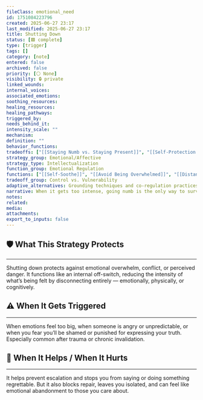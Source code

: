 ```yaml
---
fileClass: emotional_need
id: 1751084223796
created: 2025-06-27 23:17
last_modified: 2025-06-27 23:17
title: Shutting Down
status: [🟩 complete]
type: [trigger]
tags: []
category: [note]
entered: false
archived: false
priority: [⚪ None]
visibility: 🔒 private
linked_wounds: 
internal_voices: 
associated_emotions: 
soothing_resources: 
healing_resources: 
healing_pathways: 
triggered_by: 
needs_behind_it: 
intensity_scale: ""
mechanism: 
definition: ""
behavior_functions: 
tradeoffs: ["[[Staying Numb vs. Staying Present]]", "[[Self-Protection vs. Vulnerability]]"]
strategy_group: Emotional/Affective
strategy_type: Intellectualization
function_group: Emotional Regulation
functions: ["[[Self-Soothe]]", "[[Avoid Being Overwhelmed]]", "[[Distance From Pain]]"]
tradeoff_group: Control vs. Vulnerability
adaptive_alternatives: Grounding techniques and co-regulation practices to stay emotionally present
narrative: When it gets too intense, going numb is the only way to survive.
notes: 
related: 
media: 
attachments: 
export_to_inputs: false
---
```


## 🛡️ What This Strategy Protects
---
Shutting down protects against emotional overwhelm, conflict, or perceived danger. It functions like an internal off-switch, reducing the intensity of what’s being felt by disconnecting entirely — emotionally, physically, or cognitively.

## ⚠️ When It Gets Triggered
---
When emotions feel too big, when someone is angry or unpredictable, or when you fear you’ll be shamed or punished for expressing your truth. Especially common after trauma or chronic invalidation.

## 🔄 When It Helps / When It Hurts
---
It helps prevent escalation and stops you from saying or doing something regrettable. But it also blocks repair, leaves you isolated, and can feel like emotional abandonment to those you care about.
